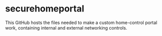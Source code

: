 # securehomeportal

This GitHub hosts the files needed to make a custom home-control portal work, containing internal and external networking controls.
